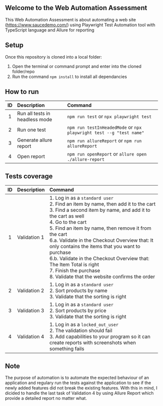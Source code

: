 ##                        Welcome to the Web Automation Assessment 

This Web Automation Assessment is about automating a web site (https://www.saucedemo.com/) using Playwright Test Automation tool with TypeScript language and Allure for reporting

## Setup
Once this repository is cloned into a local folder:
1. Open the terminal or command prompt and enter into the cloned folder/repo
2. Run the command `npm install` to install all dependancies 

## How to run
|ID|Description| Command |
| :---: | :--- | :--- |
|1|Run all tests in headless mode|`npm run test` or `npx playwright test`|
|2|Run one test|`npm run testInHeadedMode` or `npx playwright test --g "test name"`|
|3|Generate allure report|`npm run allureReport` or `npm run allureReport`|
|4|Open report|`npm run openReport` or `allure open ./allure-report`|

  
## Tests coverage
|ID|Description| Command |
| :---: | :--- | :--- |
|1|Validation 1|1. Log in as a `standard user`<br>2. Find an item by name, then add it to the cart<br>3. Find a second item by name, and add it to the cart as well<br>4. Go to the cart<br>5. Find an item by name, then remove it from the cart<br>6.a. Validate in the Checkout Overview that: It only contains the items that you want to purchase<br>6.b. Validate in the Checkout Overview that: The Item Total is right<br>7. Finish the purchase<br> 8. Validate that the website confirms the order
|2|Validation 2|1. Log in as a `standard user`<br>2. Sort products by name<br>3. Validate that the sorting is right
|3|Validation 3|1. Log in as a `standard user`<br>2. Sort products by price<br>3. Validate that the sorting is right|
|4|Validation 4|1. Log in as a `locked_out_user`<br>2. The validation should fail<br>3. Add capabilities to your program so it can create reports with screenshots when something fails

## Note
The purpose of automation is to automate the expected behaviour of an application and regulary run the tests against the application to see if the newly added features did not break the existing features. With this in mind, I dicided to handle the last task of Validation 4 by using Allure Report which provide a detailed report no matter what.